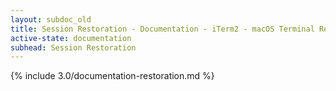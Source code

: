 ```yaml
---
layout: subdoc_old
title: Session Restoration - Documentation - iTerm2 - macOS Terminal Replacement
active-state: documentation
subhead: Session Restoration
---
```

{% include 3.0/documentation-restoration.md %}

